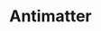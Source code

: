 ---
title: "Antimatter"
summary: "Antimatter, a UK dark rock band, is the solo project of longtime founding member Mick Moss. The project was originally a duo composed of founding member Duncan Patterson and Moss, being essentially an amalgamation of two solo projects working in tandem with each other, with each member writing and arranging their songs alone and compiling them in the studio later on to create an album. In this manner, the pair released three albums together, Saviour, Lights Out and Planetary Confinement, after which Patterson left, in 2005, to start another band Íon. Moss continued Antimatter as an extension of his own timeline established throughout the first three discs, releasing the project's fourth album Leaving Eden in 2007. Moss followed with 'Live@An Club', , Alternative Matter, Fear of a Unique Identity, The Judas Table, \"Too Late\", Welcome To The Machine, Live Between The Earth & Clouds, and, most recently, Black Market Enlightenment in 2018.Describing Antimatter's sound for an article in The Krakow Post in 2016, late U.S. journalist Dewey Gurall said \"while the early albums had more of a triphop vibe with lots of female vocals , nowadays that type of electronic ambience and rhythm are more integrated with art rock, prog, metal, folk, shoegazer, a dash of classic British pop, and even grunge, all while never wandering too far from that darkwave sensibility mentioned earlier. The lead vocals are handled completely, and masterfully, by Mick.
On paper, the mix of different genre might sound like it wouldn’t work, maybe even like a bit of a mess. Instead, from so many different elements, Moss has constructed something both wholly original and emotionally moving\"."
image: "antimatter.jpg"
apple_music_artist_url: "https://music.apple.com/gb/artist/antimatter/5282371"
wikipedia_url: "https://en.wikipedia.org/wiki/Antimatter_(band)"
---